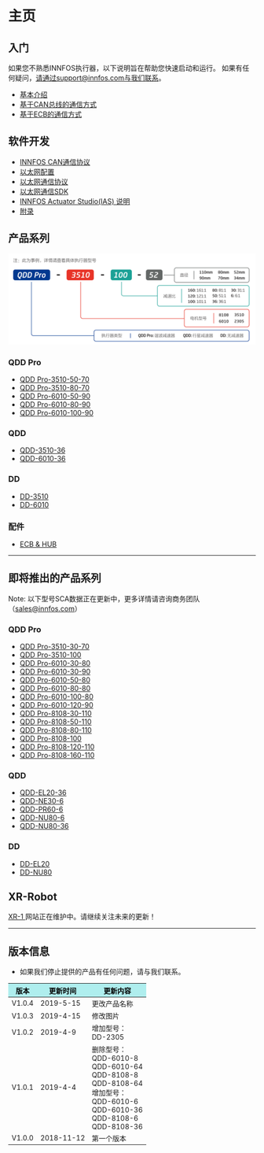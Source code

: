 主页
=====


入门
--------
如果您不熟悉INNFOS执行器，以下说明旨在帮助您快速启动和运行。
如果有任何疑问，请通过support@innfos.com与我们联系。

  * [基本介绍](pages/introduction.md)
  * [基于CAN总线的通信方式](pages/CAN_Based_Communication.md)
  * [基于ECB的通信方式](pages/ECB_Based_Communication.md)



软件开发
------------

  * [INNFOS CAN通信协议](pages/CAN_Communication_Protocol.md)
  * [以太网配置](pages/Ethernet_Configuration.md)
  * [以太网通信协议](pages/Ethernet_Communication_Protocol.md)
  * [以太网通信SDK](pages/Ethernet_Communication_SDK.md)
  * [INNFOS Actuator Studio(IAS) 说明](pages/INNFOS_Actuator_Studio_IAS_instruction.md)
  * [附录](pages/appendix.md)
  
 
  [ipChanged]: <https://github.com/innfos/ipChangeTool/blob/master/README.md>

产品系列
-----------------
![sca](../cn/img/sca-type.png "sca")


### QDD Pro
  * [QDD Pro-3510-50-70](pages/QDDPro-NE30-50_v2_2.md)
  * [QDD Pro-3510-80-70](pages/QDDPro-NE30-80_v2_2.md)
  * [QDD Pro-6010-50-90](pages/QDDPro-PR60-50-90_v2_2.md)
  * [QDD Pro-6010-80-90](pages/QDDPro-PR60-80-90_v2_2.md)
  * [QDD Pro-6010-100-90](pages/QDDPro-PR60-100-90_v2_2.md)




### QDD
  * [QDD-3510-36](pages/QDD-NE30-36_v2_2.md)
  * [QDD-6010-36](pages/QDD-PR60-36_v2_2.md)


### DD
  * [DD-3510](pages/DD-NE30_v2_2.md)
  * [DD-6010](pages/DD-PR60_v2_2.md)
  
  
  
### 配件
  * [ECB & HUB](pages/ECB&HUB.md)
  
----


即将推出的产品系列
-----------------

Note: 以下型号SCA数据正在更新中，更多详情请咨询商务团队（sales@innfos.com）

### QDD Pro
  * [QDD Pro-3510-30-70](pages/QDDPro-NE30-30_v2_2.md)
  * [QDD Pro-3510-100](pages/QDDPro-NE30-100_v2_2.md)
  * [QDD Pro-6010-30-80](pages/QDDPro-PR60-30-80_v2_2.md)
  * [QDD Pro-6010-30-90](pages/QDDPro-PR60-30-90_v2_2.md)
  * [QDD Pro-6010-50-80](pages/QDDPro-PR60-50-80_v2_2.md)
  * [QDD Pro-6010-80-80](pages/QDDPro-PR60-80-80_v2_2.md)
  * [QDD Pro-6010-100-80](pages/QDDPro-PR60-100-80_v2_2.md)
  * [QDD Pro-6010-120-90](pages/QDDPro-PR60-120-90_v2_2.md)
  * [QDD Pro-8108-30-110](pages/QDDPro-NU80-30.md)
  * [QDD Pro-8108-50-110](pages/QDDPro-NU80-50.md)
  * [QDD Pro-8108-80-110](pages/QDDPro-NU80-80.md)
  * [QDD Pro-8108-100](pages/QDDPro-NU80-100.md)
  * [QDD Pro-8108-120-110](pages/QDDPro-NU80-120.md)
  * [QDD Pro-8108-160-110](pages/QDDPro-NU80-160.md)


### QDD
  * [QDD-EL20-36](pages/QDD-EL20-36_v2_2.md)
  * [QDD-NE30-6](pages/QDD-NE30-6_v2_2.md)
  * [QDD-PR60-6](pages/QDD-PR60-6_v2_2.md)
  * [QDD-NU80-6](pages/QDD-NU80-6.md)
  * [QDD-NU80-36](pages/QDD-NU80-36.md)

### DD
  * [DD-EL20](pages/DD-EL20_v2_2.md)
  * [DD-NU80](pages/DD-NU80.md)

## XR-Robot
 [XR-1 ](https://www.mdeditor.com/)
网站正在维护中。请继续关注未来的更新！



- - - -

版本信息
----------------------


  * 如果我们停止提供的产品有任何问题，请与我们联系。


<table class="tableizer-table">
<thead><tr class="tableizer-firstrow" style="background: PaleTurquoise; color: black;width:500px"><th >版本</th><th>更新时间</th><th>更新内容</th></tr></thead><tbody><tr><td>V1.0.4</td><td>2019-5-15</td><td>更改产品名称</td></tr><tr><td>V1.0.3</td><td>2019-4-15</td><td>修改图片</td></tr><tr><td>V1.0.2</td><td>2019-4-9</td><td>增加型号：<br>DD-2305</td></tr><tr><td>V1.0.1</td><td>2019-4-4</td><td>删除型号：<br>QDD-6010-8<br>QDD-6010-64 <br>QDD-8108-8 <br>QDD-8108-64<br>增加型号：<br>QDD-6010-6 <br>QDD-6010-36 <br>QDD-8108-6 <br>QDD-8108-36</td></tr><tr><td>V1.0.0</td><td>2018-11-12</td><td>第一个版本</td></tr></tbody></table>
